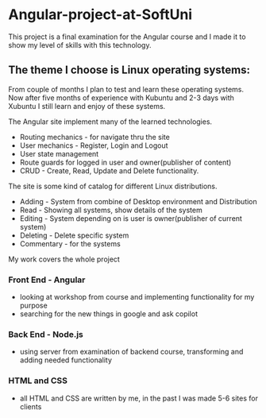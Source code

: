 # Angular-project-at-SoftUni
This project is a final examination for the Angular course and I made it to show my level of skills with this technology.

## The theme I choose is Linux operating systems:
From couple of months I plan to test and learn these operating systems. Now after five months of experience with Kubuntu and 2-3 days with Xubuntu I still learn and enjoy of these systems.

The Angular site implement many of the learned technologies.
- Routing mechanics - for navigate thru the site
- User mechanics - Register, Login and Logout
- User state management
- Route guards for logged in user and owner(publisher of content)
- CRUD - Create, Read, Update and Delete functionality.

The site is some kind of catalog for different Linux distributions.
- Adding - System from combine of Desktop environment and Distribution
- Read - Showing all systems, show details of the system
- Editing - System depending on is user is owner(publisher of current system)
- Deleting - Delete specific system
- Commentary - for the systems

My work covers the whole project
### Front End - Angular
- looking at workshop from course and implementing functionality for my purpose 
- searching for the new things in google and ask copilot
### Back End - Node.js
- using server from examination of backend course, transforming and adding needed functionality
### HTML and CSS
- all HTML and CSS are written by me, in the past I was made 5-6 sites for clients
